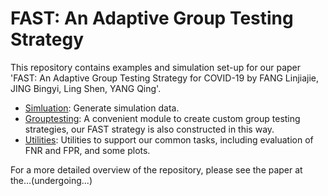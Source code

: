 # FAST: An Adaptive Group Testing Strategy


This repository contains examples and simulation set-up for our paper 'FAST: An Adaptive Group Testing Strategy
for COVID-19 by FANG Linjiajie, JING Bingyi, Ling Shen, YANG Qing'.

- [Simluation](simulation): Generate simulation data.
- [Grouptesting](grouptesting): A convenient module to create custom group testing strategies, our FAST strategy 
is also constructed in this way.
- [Utilities](utils):  Utilities to support our common tasks, including evaluation of FNR and FPR, and some plots.


For a more detailed overview of the repository, please see the paper at the...(undergoing...)
